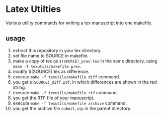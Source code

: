 # Latex Utilties

Various utility commands  for writing a tex manuscript into one makefile.

## usage

1. extract this repository in your tex directory.
2. set file name to SOURCE in makefile.
3. make a copy of tex as ``$(SOURCE)_prev.tex`` in the same directory, using ``make -f texutils/makefile prev``.
4. modify $(SOURCE).tex as difference.
5. execute ``make -f texutils/makefile diff`` command.
6. you get ``$(SOURCE)_diff.pdf``, in which differences are shown in the red string.
7. execute ``make -f texutils/makefile rtf`` command.
8. you get the RTF file of your manuscript.
9. execute ``make -f texutils/makefile archive`` command.
10. you get the archive file ``submit.zip`` in the parent directory.
